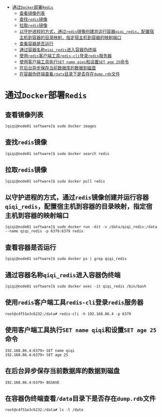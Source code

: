 - [通过`Docker`部署`Redis`](#通过docker部署redis)
  - [查看镜像列表](#查看镜像列表)
  - [查找`redis`镜像](#查找redis镜像)
  - [拉取`redis`镜像](#拉取redis镜像)
  - [以守护进程的方式，通过`redis`镜像创建并运行容器`qiqi_redis`，配置宿主机到容器的目录映射，指定宿主机到容器的映射端口](#以守护进程的方式通过redis镜像创建并运行容器qiqi_redis配置宿主机到容器的目录映射指定宿主机到容器的映射端口)
  - [查看容器是否运行](#查看容器是否运行)
  - [通过容器名称`qiqi_redis`进入容器伪终端](#通过容器名称qiqi_redis进入容器伪终端)
  - [使用`redis`客户端工具`redis-cli`登录`redis`服务器](#使用redis客户端工具redis-cli登录redis服务器)
  - [使用客户端工具执行`SET name qiqi`和设置`SET age 25`命令](#使用客户端工具执行set-name-qiqi和设置set-age-25命令)
  - [在后台异步保存当前数据库的数据到磁盘](#在后台异步保存当前数据库的数据到磁盘)
  - [在容器伪终端查看`/data`目录下是否存在`dump.rdb`文件](#在容器伪终端查看data目录下是否存在dumprdb文件)

# 通过`Docker`部署`Redis`

## 查看镜像列表

```shell
[qiqi@node01 software]$ sudo docker images
```

## 查找`redis`镜像

```shell
[qiqi@node01 software]$ sudo docker search redis
```

## 拉取`redis`镜像

```shell
[qiqi@node01 software]$ sudo docker pull redis
```

## 以守护进程的方式，通过`redis`镜像创建并运行容器`qiqi_redis`，配置宿主机到容器的目录映射，指定宿主机到容器的映射端口

```shell
[qiqi@node01 software]$ sudo docker run -dit -v /data/qiqi_redis:/data --name qiqi_redis -p 6379:6379 redis
```

## 查看容器是否运行

```shell
[qiqi@node01 software]$ sudo docker ps | grep qiqi_redis
```

## 通过容器名称`qiqi_redis`进入容器伪终端

```shell
[qiqi@node01 software]$ sudo docker exec -it qiqi_redis /bin/bash
```

## 使用`redis`客户端工具`redis-cli`登录`redis`服务器

```
root@c4f51e3c6232:/data# redis-cli -h 192.168.86.4 -p 6379
```

## 使用客户端工具执行`SET name qiqi`和设置`SET age 25`命令

```
192.168.86.4:6379> SET name qiqi
192.168.86.4:6379> SET age 25
```

## 在后台异步保存当前数据库的数据到磁盘

```
192.168.86.4:6379> BGSAVE
```

## 在容器伪终端查看`/data`目录下是否存在`dump.rdb`文件

```shell
root@c4f51e3c6232:/data# ls -l /data
```


